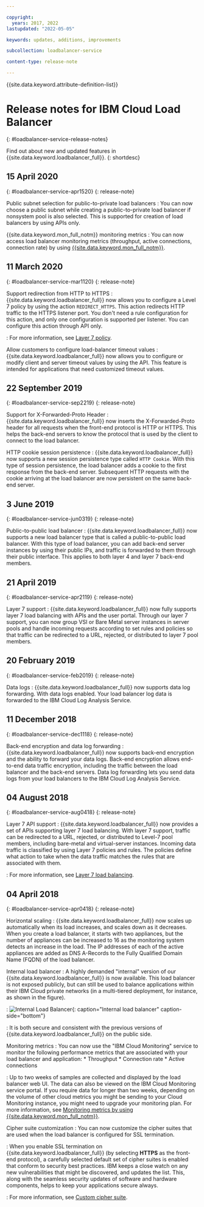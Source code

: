 ```yaml
---

copyright:
  years: 2017, 2022
lastupdated: "2022-05-05"

keywords: updates, additions, improvements

subcollection: loadbalancer-service

content-type: release-note

---
```


{{site.data.keyword.attribute-definition-list}}

# Release notes for IBM Cloud Load Balancer
{: #loadbalancer-service-release-notes}

Find out about new and updated features in {{site.data.keyword.loadbalancer_full}}.
{: shortdesc}

## 15 April 2020
{: #loadbalancer-service-apr1520}
{: release-note}

Public subnet selection for public-to-private load balancers
:    You can now choose a public subnet while creating a public-to-private load balancer if nonsystem pool is also selected. This is supported for creation of load balancers by using APIs only.

{{site.data.keyword.mon_full_notm}} monitoring metrics
:    You can now access load balancer monitoring metrics (throughput, active connections, connection rate) by using [{{site.data.keyword.mon_full_notm}}](/docs/loadbalancer-service?topic=loadbalancer-service-monitoring-metrics#monitoring-metrics).

## 11 March 2020
{: #loadbalancer-service-mar1120}
{: release-note}

Support redirection from HTTP to HTTPS
:    {{site.data.keyword.loadbalancer_full}} now allows you to configure a Level 7 policy by using the action `REDIRECT_HTTPS`. This action redirects HTTP traffic to the HTTPS listener port. You don't need a rule configuration for this action, and only one configuration is supported per listener. You can configure this action through API only.

:    For more information, see [Layer 7 policy](/docs/loadbalancer-service?topic=loadbalancer-service-layer-7-policy).

Allow customers to configure load-balancer timeout values
:    {{site.data.keyword.loadbalancer_full}} now allows you to configure or modify client and server timeout values by using the API. This feature is intended for applications that need customized timeout values.

## 22 September 2019
{: #loadbalancer-service-sep2219}
{: release-note}

Support for X-Forwarded-Proto Header
:    {{site.data.keyword.loadbalancer_full}} now inserts the X-Forwarded-Proto header for all requests when the front-end protocol is HTTP or HTTPS. This helps the back-end servers to know the protocol that is used by the client to connect to the load balancer.

HTTP cookie session persistence
:    {{site.data.keyword.loadbalancer_full}} now supports a new session persistence type called `HTTP Cookie`. With this type of session persistence, the load balancer adds a cookie to the first response from the back-end server. Subsequent HTTP requests with the cookie arriving at the load balancer are now persistent on the same back-end server.

## 3 June 2019
{: #loadbalancer-service-jun0319}
{: release-note}

Public-to-public load balancer
:    {{site.data.keyword.loadbalancer_full}} now supports a new load balancer type that is called a public-to-public load balancer. With this type of load balancer, you can add back-end server instances by using their public IPs, and traffic is forwarded to them through their public interface. This applies to both layer 4 and layer 7 back-end members.

## 21 April 2019
{: #loadbalancer-service-apr2119}
{: release-note}

Layer 7 support
:    {{site.data.keyword.loadbalancer_full}} now fully supports layer 7 load balancing with APIs and the user portal. Through our layer 7 support, you can now group VSI or Bare Metal server instances in server pools and handle incoming requests according to set rules and policies so that traffic can be redirected to a URL, rejected, or distributed to layer 7 pool members.


## 20 February 2019
{: #loadbalancer-service-feb2019}
{: release-note}

Data logs
:    {{site.data.keyword.loadbalancer_full}} now supports data log forwarding. With data logs enabled. Your load balancer log data is forwarded to the IBM Cloud Log Analysis Service.

## 11 December 2018
{: #loadbalancer-service-dec1118}
{: release-note}

Back-end encryption and data log forwarding
: {{site.data.keyword.loadbalancer_full}} now supports back-end encryption and the ability to forward your data logs. Back-end encryption allows end-to-end data traffic encryption, including the traffic between the load balancer and the back-end servers. Data log forwarding lets you send data logs from your load balancers to the IBM Cloud Log Analysis Service.

## 04 August 2018
{: #loadbalancer-service-aug0418}
{: release-note}

Layer 7 API support
:    {{site.data.keyword.loadbalancer_full}} now provides a set of APIs supporting layer 7 load balancing. With layer 7 support, traffic can be redirected to a URL, rejected, or distributed to Level-7 pool members, including bare-metal and virtual-server instances. Incoming data traffic is classified by using Layer 7 policies and rules. The policies define what action to take when the data traffic matches the rules that are associated with them.

:    For more information, see [Layer 7 load balancing](/docs/loadbalancer-service?topic=loadbalancer-service-layer-7-load-balancing).

## 04 April 2018
{: #loadbalancer-service-apr0418}
{: release-note}

Horizontal scaling
:    {{site.data.keyword.loadbalancer_full}} now scales up automatically when its load increases, and scales down as it decreases. When you create a load balancer, it starts with two appliances, but the number of appliances can be increased to 16 as the monitoring system detects an increase in the load. The IP addresses of each of the active appliances are added as DNS A-Records to the Fully Qualified Domain Name (FQDN) of the load balancer.

Internal load balancer
:    A highly demanded "internal" version of our {{site.data.keyword.loadbalancer_full}} is now available. This load balancer is not exposed publicly, but can still be used to balance applications within their IBM Cloud private networks (in a multi-tiered deployment, for instance, as shown in the figure).

:    ![Internal Load Balancer](./images/InternalLB.png){: caption="Internal load balancer" caption-side="bottom"}

:    It is both secure and consistent with the previous versions of {{site.data.keyword.loadbalancer_full}} on the public side.

Monitoring metrics
:    You can now use the "IBM Cloud Monitoring" service to monitor the following performance metrics that are associated with your load balancer and application:
    * Throughput
    * Connection rate
    * Active connections

:    Up to two weeks of samples are collected and displayed by the load balancer web UI. The data can also be viewed on the IBM Cloud Monitoring service portal. If you require data for longer than two weeks, depending on the volume of other cloud metrics you might be sending to your Cloud Monitoring instance, you might need to upgrade your monitoring plan. For more information, see [Monitoring metrics by using {{site.data.keyword.mon_full_notm}}](/docs/loadbalancer-service?topic=loadbalancer-service-monitoring-metrics).

Cipher suite customization
:    You can now customize the cipher suites that are used when the load balancer is configured for SSL termination.

:    When you enable SSL termination on {{site.data.keyword.loadbalancer_full}} (by selecting **HTTPS** as the front-end protocol), a carefully selected default set of cipher suites is enabled that conform to security best practices. IBM keeps a close watch on any new vulnerabilities that might be discovered, and updates the list. This, along with the seamless security updates of software and hardware components, helps to keep your applications secure always.

:    For more information, see [Custom cipher suite](/docs/loadbalancer-service?topic=loadbalancer-service-choosing-a-preferred-cipher-suite-for-your-https-application).
